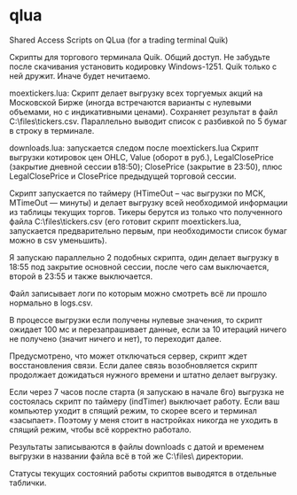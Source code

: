 # qlua
Shared Access Scripts on QLua (for a trading terminal Quik)

Скрипты для торгового терминала Quik. Общий доступ.
Не забудьте после скачивания установить кодировку Windows-1251. Quik только с ней дружит.
Иначе будет нечитаемо.

moextickers.lua:
Скрипт делает выгрузку всех торгуемых акций на Московской Бирже (иногда встречаются варианты с нулевыми объемами, но с индикативными ценами). 
Сохраняет результат в файл C:\\files\\tickers.csv.
Параллельно выводит список с разбивкой по 5 бумаг в строку в терминале.

downloads.lua: запускается следом после moextickers.lua
Скрипт выгрузки котировок цен OHLC, Value (оборот в руб.), LegalClosePrice (закрытие дневной сессии в18:50); ClosePrice (закрытие в 23:50), 
плюс LegalClosePrice и ClosePrice предыдущей торговой сессии.

Cкрипт запускается по таймеру (HTimeOut – час выгрузки по МСК, MTimeOut — минуты) и делает выгрузку всей необходимой информации из таблицы текущих торгов. 
Тикеры берутся из только что полученного файла C:\files\tickers.csv (его готовит скрипт moextickers.lua, запускается предварительно первым, при необходимости список бумаг можно в csv уменьшить). 

Я запускаю параллельно 2 подобных скрипта, один делает выгрузку в 18:55 под закрытие основной сессии, 
после чего сам выключается, второй в 23:55 и также выключается.

Файл записывает логи по которым можно смотреть всё ли прошло нормально в logs.csv.

В процессе выгрузки если получены нулевые значения, то скрипт ожидает 100 мс и перезапрашивает данные, если за 10 итераций ничего не получено (значит ничего и нет), то переходит далее. 

Предусмотрено, что может отключаться сервер, скрипт ждет восстановления связи. 
Если далее связь возобновляется скрипт продолжает дожидаться нужного времени и штатно делает выгрузку. 

Если через 7 часов после старта (я запускаю в начале 6го) выгрузка не состоялась скрипт по таймеру (indTimer) выключает работу. Если ваш компьютер уходит в спящий режим, то скорее всего и терминал «засыпает». Поэтому у меня стоит в настройках никогда не уходить в спящий режим, чтобы всё корректно работало.

Результаты записываются в файлы downloads с датой и временем выгрузки в названии файла всё в той же C:\files\ директории.

Статусы текущих состояний работы скриптов выводятся в отдельные таблички.

